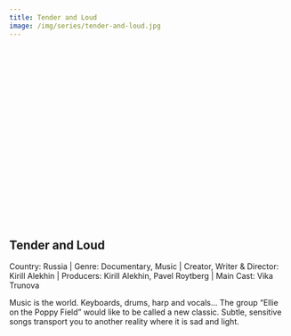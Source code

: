 ```yaml
---
title: Tender and Loud
image: /img/series/tender-and-loud.jpg
---
```

<iframe width="560" height="315" src="" frameborder="0" allow="accelerometer; autoplay; encrypted-media; gyroscope; picture-in-picture" allowfullscreen></iframe>

## Tender and Loud  
Country: Russia | Genre: Documentary, Music | Creator, Writer & Director: Kirill Alekhin | Producers: Kirill Alekhin, Pavel Roytberg | Main Cast: Vika Trunova

Music is the world. Keyboards, drums, harp and vocals... The group “Ellie on the Poppy Field” would like to be called a new classic. Subtle, sensitive songs transport you to another reality where it is sad and light.
